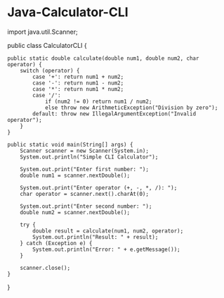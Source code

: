 # Java-Calculator-CLI
import java.util.Scanner;

public class CalculatorCLI {

    public static double calculate(double num1, double num2, char operator) {
        switch (operator) {
            case '+': return num1 + num2;
            case '-': return num1 - num2;
            case '*': return num1 * num2;
            case '/':
                if (num2 != 0) return num1 / num2;
                else throw new ArithmeticException("Division by zero");
            default: throw new IllegalArgumentException("Invalid operator");
        }
    }

    public static void main(String[] args) {
        Scanner scanner = new Scanner(System.in);
        System.out.println("Simple CLI Calculator");

        System.out.print("Enter first number: ");
        double num1 = scanner.nextDouble();

        System.out.print("Enter operator (+, -, *, /): ");
        char operator = scanner.next().charAt(0);

        System.out.print("Enter second number: ");
        double num2 = scanner.nextDouble();

        try {
            double result = calculate(num1, num2, operator);
            System.out.println("Result: " + result);
        } catch (Exception e) {
            System.out.println("Error: " + e.getMessage());
        }

        scanner.close();
    }
}
